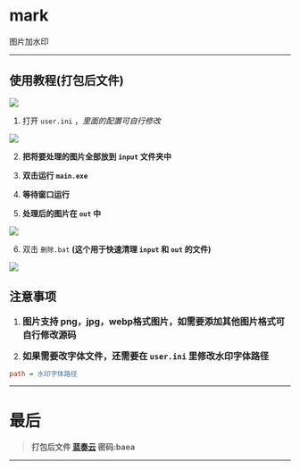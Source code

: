 ﻿# mark
图片加水印

---

## 使用教程(打包后文件)

<img src="https://cdn.c12th.cn/reverse-stu-allversions@1.0.37/2024/img/mark.webp" />

1. 打开 <code>user.ini</code> ，*里面的配置可自行修改*
<img src="https://cdn.c12th.cn/reverse-stu-allversions@1.0.37/2024/img/mark01.webp" />

2. **把将要处理的图片全部放到 <code>input</code> 文件夹中**

3. **双击运行 <code>main.exe</code>**

4. **等待窗口运行**

5. **处理后的图片在 <code>out</code> 中**
<img src="https://cdn.c12th.cn/reverse-stu-allversions@1.0.37/2024/img/mark.02.gif" />

6. 双击 <code>删除.bat</code> **(这个用于快速清理 <code>input</code> 和 <code>out</code> 的文件)**
<img src="https://cdn.c12th.cn/reverse-stu-allversions@1.0.37/2024/img/mark03.webp" />

## 注意事项

1. **<font size=3>图片支持 png，jpg，webp格式图片，如需要添加其他图片格式可自行修改源码</font>**

2. **<font size=3>如果需要改字体文件，还需要在 <code>user.ini</code> 里修改水印字体路径</font>**
```ini
path = 水印字体路径
```

---

# 最后

> **打包后文件 [蓝奏云](https://www.lanzouw.com/iYRRE1yi1xoh) 密码:baea**

---
